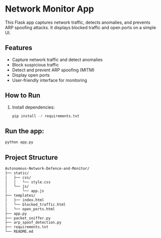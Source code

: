 # Network Monitor App

This Flask app captures network traffic, detects anomalies, and prevents ARP spoofing attacks. It displays blocked traffic and open ports on a simple UI.

## Features
- Capture network traffic and detect anomalies
- Block suspicious traffic
- Detect and prevent ARP spoofing (MITM)
- Display open ports
- User-friendly interface for monitoring
## How to Run
1. Install dependencies:
   ```bash
   pip install -r requirements.txt
    ```
## Run the app:
```bash
python app.py
 ```
## Project Structure
```bash
Autonomous-Network-Defence-and-Monitor/
├── static/
│   ├── css/
│   │   └── style.css
│   └── js/
│       └── app.js
├── templates/
│   ├── index.html
│   └── blocked_traffic.html
│   └── open_ports.html
├── app.py
├── packet_sniffer.py
├── arp_spoof_detection.py
├── requirements.txt
└── README.md
```


